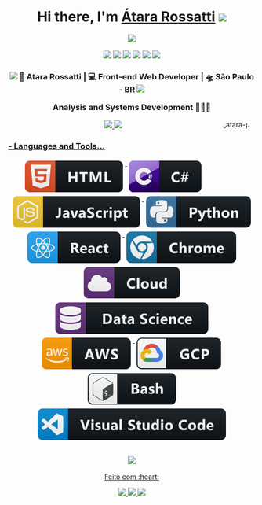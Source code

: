 <div align="center">
   <h1>Hi there, I'm <a href="https://hemant.codes">Átara Rossatti</a> <img src="https://media.giphy.com/media/hvRJCLFzcasrR4ia7z/giphy.gif" width="25px"> </h1>
   <img src="https://pronoun.cyou/x/y?subject=She&object=Her&height=20"> 
</div>

<p align='center'>
   <a href="https://www.youtube.com/channel/UCTKuBkzcLU78PTAn6B8j99w" target="_blank"><img src="https://img.shields.io/badge/YouTube-FF0000?style=for-the-badge&logo=youtube&logoColor=white" target="_blank"></a>
  <a href="https://www.instagram.com/um_raio_de_sol_/" target="_blank"><img src="https://img.shields.io/badge/-Instagram-%23E4405F?style=for-the-badge&logo=instagram&logoColor=white" target="_blank"></a>
  <a href="https://www.twitch.tv/sixty0" target="_blank"><img src="https://img.shields.io/badge/Twitch-9146FF?style=for-the-badge&logo=twitch&logoColor=white" target="_blank"></a>
 <a href="https://discord.gg/vNgekgG4ta" target="_blank"><img src="https://img.shields.io/badge/Discord-7289DA?style=for-the-badge&logo=discord&logoColor=white" target="_blank"></a> 
  <a href = "mailto:atarasilva@hotmail.com"><img src= "https://img.shields.io/badge/Microsoft_Outlook-0078D4?style=for-the-badge&logo=microsoft-outlook&logoColor=white" target="_blank"></a>
  <a href="https://www.linkedin.com/in/atararsilva/" target="_blank"><img src="https://img.shields.io/badge/-LinkedIn-%230077B5?style=for-the-badge&logo=linkedin&logoColor=white" target="_blank"></a> 
 </p>
 
 <div align="center">
<h3><img src="https://www.alura.com.br/artigos/assets/como-criar-um-readme-para-seu-perfil-github/imagem14.gif" width="40"> 🙎 Atara Rossatti | 💻 Front-end Web Developer | 🛸 São Paulo - BR  <img src="https://www.alura.com.br/artigos/assets/como-criar-um-readme-para-seu-perfil-github/imagem14.gif" width="40"><p> 
Analysis and Systems Development 👩🏻‍🎓</p></h3>
</div>
 
<div align="center">
  <a href="https://github.com/atararossatti">
  <img height="130em" src="https://github-readme-stats.vercel.app/api?username=atararossatti&show_icons=true&hide=contribs,prs&cache_seconds=86400&theme=monokai"/>
  <img height="130em" src="https://github-readme-stats.vercel.app/api/top-langs/?username=atararossatti&layout=compact&langs_count=7&theme=monokai"/>
  <img align="right" alt="atara-pic" height="150" style="border-radius:50px;" src="https://blogger.googleusercontent.com/img/b/R29vZ2xl/AVvXsEhETGeaAyZsEybRwKDHBEUlvAM1l5aME2T-L__iAzOnMbctJdNNsKINBCrO-H6wKbUd0aYvJ6d0te4Bx9M-kuVoeXRJChJ7i5kSKxWhFqJ2cmY6gnFJwcsxsuAhVCcrMVmMhiUg1k-dWwAo6EyBpklwhmxsZM1Zfqep7769_l_pO8wazT-ThuP2fzAm4Q/s320/Design_sem_nome.gif width=676&height=676">
</div>


 ### - Languages and Tools...
 <p align="center">
  <img src="https://raw.githubusercontent.com/8bithemant/8bithemant/master/svg/dev/languages/html.svg" alt="html" style="vertical-align:top; margin:4px">    
  <img src="https://raw.githubusercontent.com/8bithemant/8bithemant/master/svg/dev/languages/csharp.svg" alt="csharp" style="vertical-align:top; margin:4px">
  <img src="https://raw.githubusercontent.com/8bithemant/8bithemant/master/svg/dev/languages/js.svg" alt="js" style="vertical-align:top; margin:4px">
  <img src="https://raw.githubusercontent.com/8bithemant/8bithemant/master/svg/dev/languages/python.svg" alt="python" style="vertical-align:top; margin:4px">
  <img src="https://raw.githubusercontent.com/8bithemant/8bithemant/master/svg/dev/frameworks/react.svg" alt="react" style="vertical-align:top; margin:4px">
  <img src="https://raw.githubusercontent.com/8bithemant/8bithemant/master/svg/dev/misc/chrome.svg" alt="chrome" style="vertical-align:top; margin:4px">
  <img src="https://raw.githubusercontent.com/8bithemant/8bithemant/master/svg/dev/misc/cloud.svg" alt="cloud" style="vertical-align:top; margin:4px">
  <img src="https://raw.githubusercontent.com/8bithemant/8bithemant/master/svg/dev/misc/datascience.svg" alt="datascience" style="vertical-align:top; margin:4px">
  <img src="https://raw.githubusercontent.com/8bithemant/8bithemant/master/svg/dev/services/aws.svg" alt="aws" style="vertical-align:top; margin:4px">
  <img src="https://raw.githubusercontent.com/8bithemant/8bithemant/master/svg/dev/services/gcp.svg" alt="gcp" style="vertical-align:top; margin:4px">
  <img src="https://raw.githubusercontent.com/8bithemant/8bithemant/master/svg/dev/tools/bash.svg" alt="bash" style="vertical-align:top; margin:4px">
  <img src="https://raw.githubusercontent.com/8bithemant/8bithemant/master/svg/dev/tools/visualstudio_code.svg" alt="vscode" style="vertical-align:top; margin:4px">
 </p>
   

 </div>

##
  
<div> 

  
   <div align="center">
   <img src="https://media.giphy.com/media/f9XgHHnPnDjOF1hWpl/giphy.gif" />
   </div>
 
  <div align="center">
  <p>Feito com :heart: </p>
</div>

<p align="center">
 <img src= "https://img.icons8.com/emoji/512/spain-emoji.png" width="40">
 <img src= "https://img.icons8.com/emoji/512/us-outlying-islands-emoji.png" width="40">
 <img src= "https://img.icons8.com/emoji/512/brazil-emoji.png" width="40">
              
